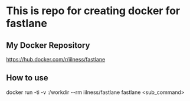 # This is repo for creating docker for fastlane
## My Docker Repository
https://hub.docker.com/r/iilness/fastlane

## How to use
docker run -ti -v <Directory where is your current android project>:/workdir --rm iilness/fastlane fastlane <sub_command>


